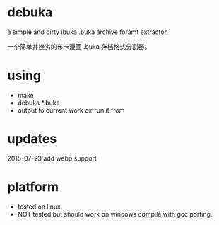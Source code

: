 debuka
======
a simple and dirty ibuka .buka archive foramt extractor.

一个简单并挫劣的布卡漫画 .buka 存档格式分割器。

using
=====
* make
* debuka *.buka
* output to current work dir run it from


updates
=======
2015-07-23	add webp support

platform
========
* tested on linux,
* NOT tested but should work on windows compile with gcc porting.
